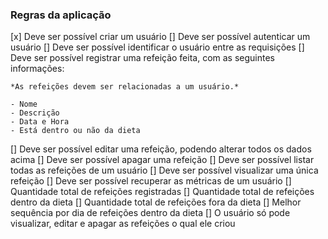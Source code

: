 ### Regras da aplicação

[x] Deve ser possível criar um usuário
[] Deve ser possível autenticar um usuário
[] Deve ser possível identificar o usuário entre as requisições
[] Deve ser possível registrar uma refeição feita, com as seguintes informações:

    *As refeições devem ser relacionadas a um usuário.*

    - Nome
    - Descrição
    - Data e Hora
    - Está dentro ou não da dieta

[] Deve ser possível editar uma refeição, podendo alterar todos os dados acima
[] Deve ser possível apagar uma refeição
[] Deve ser possível listar todas as refeições de um usuário
[] Deve ser possível visualizar uma única refeição
[] Deve ser possível recuperar as métricas de um usuário
[] Quantidade total de refeições registradas
[] Quantidade total de refeições dentro da dieta
[] Quantidade total de refeições fora da dieta
[] Melhor sequência por dia de refeições dentro da dieta
[] O usuário só pode visualizar, editar e apagar as refeições o qual ele criou
